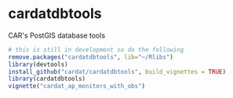 # cardatdbtools
CAR's PostGIS database tools

```r
# this is still in development so do the following
remove.packages("cardatdbtools", lib="~/Rlibs")
library(devtools)
install_github("cardat/cardatdbtools", build_vignettes = TRUE)
library(cardatdbtools)
vignette("cardat_ap_monitors_with_obs")
```

